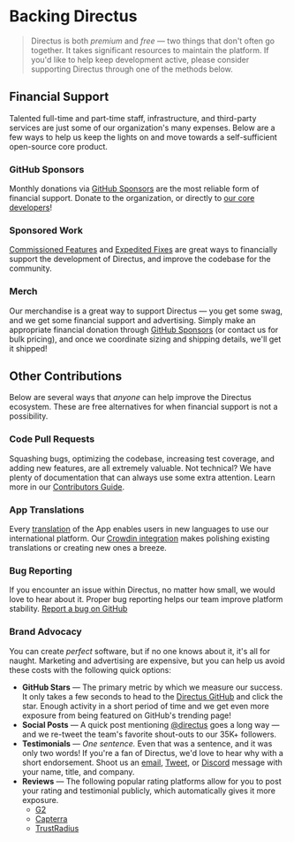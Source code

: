 # Backing Directus

> Directus is both _premium_ and _free_ — two things that don't often go together. It takes significant resources to
> maintain the platform. If you'd like to help keep development active, please consider supporting Directus through one
> of the methods below.

## Financial Support

Talented full-time and part-time staff, infrastructure, and third-party services are just some of our organization's
many expenses. Below are a few ways to help us keep the lights on and move towards a self-sufficient open-source core
product.

### GitHub Sponsors

Monthly donations via [GitHub Sponsors](https://github.com/sponsors/directus) are the most reliable form of financial
support. Donate to the organization, or directly to [our core developers](https://github.com/orgs/directus/people)!

### Sponsored Work

[Commissioned Features](/getting-started/support/#commissioned-features) and
[Expedited Fixes](/getting-started/support/#expedited-fixes) are great ways to financially support the development of
Directus, and improve the codebase for the community.

### Merch

Our merchandise is a great way to support Directus — you get some swag, and we get some financial support and
advertising. Simply make an appropriate financial donation through
[GitHub Sponsors](https://github.com/sponsors/directus) (or contact us for bulk pricing), and once we coordinate sizing
and shipping details, we'll get it shipped!

## Other Contributions

Below are several ways that _anyone_ can help improve the Directus ecosystem. These are free alternatives for when
financial support is not a possibility.

### Code Pull Requests

Squashing bugs, optimizing the codebase, increasing test coverage, and adding new features, are all extremely valuable.
Not technical? We have plenty of documentation that can always use some extra attention. Learn more in our
[Contributors Guide](/contributing/introduction).

### App Translations

Every [translation](/contributing/translations/) of the App enables users in new languages to use our international
platform. Our [Crowdin integration](https://locales.directus.io) makes polishing existing translations or creating new
ones a breeze.

### Bug Reporting

If you encounter an issue within Directus, no matter how small, we would love to hear about it. Proper bug reporting
helps our team improve platform stability. [Report a bug on GitHub](https://github.com/directus/directus/issues/new)

### Brand Advocacy

You can create _perfect_ software, but if no one knows about it, it's all for naught. Marketing and advertising are
expensive, but you can help us avoid these costs with the following quick options:

- **GitHub Stars** — The primary metric by which we measure our success. It only takes a few seconds to head to the
  [Directus GitHub](https://github.com/directus/directus) and click the star. Enough activity in a short period of time
  and we get even more exposure from being featured on GitHub's trending page!
- **Social Posts** — A quick post mentioning [@directus](https://twitter.com/directus) goes a long way — and we re-tweet
  the team's favorite shout-outs to our 35K+ followers.
- **Testimonials** — _One sentence._ Even that was a sentence, and it was only two words! If you're a fan of Directus,
  we'd love to hear why with a short endorsement. Shoot us an [email](mailto:info@directus.io),
  [Tweet](https://twitter.com/directus), or [Discord](https://directus.chat) message with your name, title, and company.
- **Reviews** — The following popular rating platforms allow for you to post your rating and testimonial publicly, which
  automatically gives it more exposure.
  - [G2](https://www.g2.com/products/directus/reviews)
  - [Capterra](https://www.capterra.com/p/156619/Directus/)
  - [TrustRadius](https://www.trustradius.com/products/directus/reviews)
